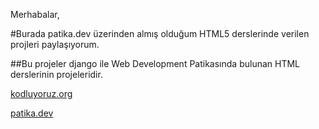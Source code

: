 Merhabalar,

#Burada patika.dev üzerinden almış olduğum HTML5 derslerinde verilen projleri paylaşıyorum.

##Bu projeler django ile Web Development Patikasında bulunan HTML derslerinin projeleridir.


[kodluyoruz.org](https://kodluyoruz.org/tr/kodluyoruz/)

[patika.dev](https://www.patika.dev/tr)

